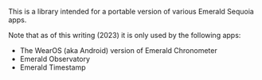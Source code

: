This is a library intended for a portable version of various Emerald Sequoia apps.

Note that as of this writing (2023) it is only used by the following apps:

*   The WearOS (aka Android) version of Emerald Chronometer
*   Emerald Observatory
*   Emerald Timestamp
